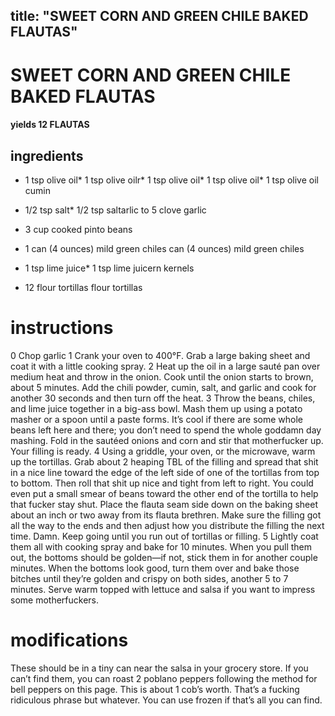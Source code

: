 

	
title: "SWEET CORN AND GREEN CHILE BAKED FLAUTAS"
---
# SWEET CORN AND GREEN CHILE BAKED FLAUTAS
#### yields 12 FLAUTAS
## ingredients
* 1 tsp olive oil* 1 tsp olive oilr* 1 tsp olive oil* 1 tsp olive oil* 1 tsp olive oil cumin

* 1/2 tsp salt* 1/2 tsp saltarlic to 5 clove garlic

* 3 cup cooked pinto beans
* 1 can (4 ounces) mild green chiles can (4 ounces) mild green chiles
* 1 tsp lime juice* 1 tsp lime juicern kernels

* 12 flour tortillas flour tortillas

# instructions
0 Chop garlic
1 Crank your oven to 400°F. Grab a large baking sheet and coat it with a little cooking spray.
2 Heat up the oil in a large sauté pan over medium heat and throw in the onion. Cook until
the onion starts to brown, about 5 minutes. Add the chili powder, cumin, salt, and garlic and
cook for another 30 seconds and then turn off the heat.
3 Throw the beans, chiles, and lime juice together in a big-ass bowl. Mash them up using a
potato masher or a spoon until a paste forms. It’s cool if there are some whole beans left here
and there; you don’t need to spend the whole goddamn day mashing. Fold in the sautéed
onions and corn and stir that motherfucker up. Your filling is ready.
4 Using a griddle, your oven, or the microwave, warm up the tortillas. Grab about 2 heaping
TBL of the filling and spread that shit in a nice line toward the edge of the left side of
one of the tortillas from top to bottom. Then roll that shit up nice and tight from left to
right. You could even put a small smear of beans toward the other end of the tortilla to help
that fucker stay shut. Place the flauta seam side down on the baking sheet about an inch or two
away from its flauta brethren. Make sure the filling got all the way to the ends and then adjust
how you distribute the filling the next time. Damn. Keep going until you run out of tortillas
or filling.
5 Lightly coat them all with cooking spray and bake for 10 minutes. When you pull them out,
the bottoms should be golden—if not, stick them in for another couple minutes. When the
bottoms look good, turn them over and bake those bitches until they’re golden and crispy on
both sides, another 5 to 7 minutes. Serve warm topped with lettuce and salsa if you want to
impress some motherfuckers.

# modifications

These should be in a tiny can near the salsa in your grocery store. If you can’t find them, you can roast 2
poblano peppers following the method for bell peppers on this page.
 This is about 1 cob’s worth. That’s a fucking ridiculous phrase but whatever. You can use frozen if that’s all you
can find.
	

